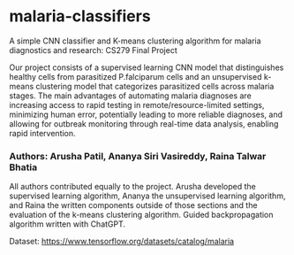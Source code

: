 # malaria-classifiers
A simple CNN classifier and K-means clustering algorithm for malaria diagnostics and research: CS279 Final Project

Our project consists of a supervised learning CNN model that distinguishes healthy cells from parasitized P.falciparum cells and an unsupervised k-means clustering model that categorizes parasitized cells across malaria stages. The main advantages of automating malaria diagnoses are increasing access to rapid testing in remote/resource-limited settings, minimizing human error, potentially leading to more reliable diagnoses, and allowing for outbreak monitoring through real-time data analysis, enabling rapid intervention.

### Authors: Arusha Patil, Ananya Siri Vasireddy, Raina Talwar Bhatia
All authors contributed equally to the project. Arusha developed the supervised learning algorithm, Ananya the unsupervised learning algorithm, and Raina the written components outside of those sections and the evaluation of the k-means clustering algorithm. Guided backpropagation algorithm written with ChatGPT.

Dataset: https://www.tensorflow.org/datasets/catalog/malaria
